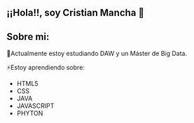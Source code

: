 ## ¡¡Hola!!, soy Cristian Mancha 👋

<h2>Sobre mi:</h2>

<p>🌱Actualmente estoy estudiando DAW y un Máster de Big Data.</p>
<p>⚡Estoy aprendiendo sobre:</p>
  <ul>
    <li>HTML5</li>
    <li>CSS</li>
    <li>JAVA</li>
    <li>JAVASCRIPT</li>
    <li>PHYTON</li>
  </ul>


